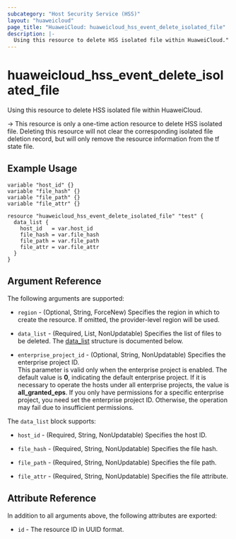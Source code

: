 ```yaml
---
subcategory: "Host Security Service (HSS)"
layout: "huaweicloud"
page_title: "HuaweiCloud: huaweicloud_hss_event_delete_isolated_file"
description: |-
  Using this resource to delete HSS isolated file within HuaweiCloud."
---
```


# huaweicloud_hss_event_delete_isolated_file

Using this resource to delete HSS isolated file within HuaweiCloud.

-> This resource is only a one-time action resource to delete HSS isolated file. Deleting this resource will not
  clear the corresponding isolated file deletion record, but will only remove the resource information from the
  tf state file.

## Example Usage

```hcl
variable "host_id" {}
variable "file_hash" {}
variable "file_path" {}
variable "file_attr" {}

resource "huaweicloud_hss_event_delete_isolated_file" "test" {
  data_list {
    host_id   = var.host_id
    file_hash = var.file_hash
    file_path = var.file_path
    file_attr = var.file_attr
  }
}
```

## Argument Reference

The following arguments are supported:

* `region` - (Optional, String, ForceNew) Specifies the region in which to create the resource. If omitted, the
  provider-level region will be used.

* `data_list` - (Required, List, NonUpdatable) Specifies the list of files to be deleted.
  The [data_list](#data_list_struct) structure is documented below.

* `enterprise_project_id` - (Optional, String, NonUpdatable) Specifies the enterprise project ID.  
  This parameter is valid only when the enterprise project is enabled.
  The default value is **0**, indicating the default enterprise project.
  If it is necessary to operate the hosts under all enterprise projects, the value is **all_granted_eps**.
  If you only have permissions for a specific enterprise project, you need set the enterprise project ID. Otherwise,
  the operation may fail due to insufficient permissions.

<a name="data_list_struct"></a>
The `data_list` block supports:

* `host_id` - (Required, String, NonUpdatable) Specifies the host ID.

* `file_hash` - (Required, String, NonUpdatable) Specifies the file hash.

* `file_path` - (Required, String, NonUpdatable) Specifies the file path.

* `file_attr` - (Required, String, NonUpdatable) Specifies the file attribute.

## Attribute Reference

In addition to all arguments above, the following attributes are exported:

* `id` - The resource ID in UUID format.
